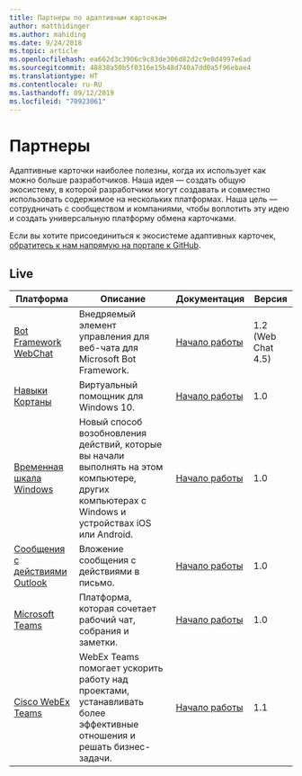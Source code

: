 ```yaml
---
title: Партнеры по адаптивным карточкам
author: matthidinger
ms.author: mahiding
ms.date: 9/24/2018
ms.topic: article
ms.openlocfilehash: ea662d3c3906c9c83de306d82d2c9e0d4997e6ad
ms.sourcegitcommit: 48838a50b5f0316e15b48d740a7dd0a5f96ebae4
ms.translationtype: HT
ms.contentlocale: ru-RU
ms.lasthandoff: 09/12/2019
ms.locfileid: "70923061"
---
```

# <a name="partners"></a>Партнеры 

Адаптивные карточки наиболее полезны, когда их использует как можно больше разработчиков. Наша идея — создать общую экосистему, в которой разработчики могут создавать и совместно использовать содержимое на нескольких платформах. Наша цель — сотрудничать с сообществом и компаниями, чтобы воплотить эту идею и создать универсальную платформу обмена карточками.

Если вы хотите присоединиться к экосистеме адаптивных карточек, [обратитесь к нам напрямую на портале к GitHub](https://github.com/Microsoft/AdaptiveCards).

## <a name="live"></a>Live

Платформа | Описание | Документация | Версия
---------|-------------|---------------|---------
[Bot Framework WebChat](https://github.com/Microsoft/BotFramework-WebChat)  | Внедряемый элемент управления для веб-чата для Microsoft Bot Framework. | [Начало работы](https://docs.microsoft.com/en-us/adaptive-cards/get-started/bots) | 1.2 (Web Chat 4.5)
[Навыки Кортаны](https://docs.microsoft.com/en-us/cortana/skills/adaptive-cards) | Виртуальный помощник для Windows 10. | [Начало работы](https://docs.microsoft.com/en-us/adaptive-cards/get-started/bots) | 1.0
[Временная шкала Windows](https://blogs.windows.com/windowsexperience/2017/12/19/announcing-windows-10-insider-preview-build-17063-pc/) | Новый способ возобновления действий, которые вы начали выполнять на этом компьютере, других компьютерах с Windows и устройствах iOS или Android. | [Начало работы](https://docs.microsoft.com/en-us/adaptive-cards/get-started/windows) | 1.0
[Сообщения с действиями Outlook](https://docs.microsoft.com/en-us/outlook/actionable-messages/)  | Вложение сообщения с действиями в письмо. | [Начало работы](https://docs.microsoft.com/en-us/outlook/actionable-messages/) | 1.0
[Microsoft Teams](https://products.office.com/en-US/microsoft-teams/group-chat-software) | Платформа, которая сочетает рабочий чат, собрания и заметки. | [Начало работы](https://docs.microsoft.com/en-us/microsoftteams/platform/concepts/cards/cards-reference#adaptive-card) | 1.0
[Cisco WebEx Teams](https://www.webex.com/team-collaboration.html) | WebEx Teams помогает ускорить работу над проектами, устанавливать более эффективные отношения и решать бизнес-задачи. | [Начало работы](https://developer.webex.com/docs/api/guides/cards) | 1.1
